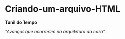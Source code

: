 # Criando-um-arquivo-HTML

<p><strong>Tunil do Tempo</strong>
<p><em>"Avanços que ocorreram na arquitetura da casa".</em></p> 
